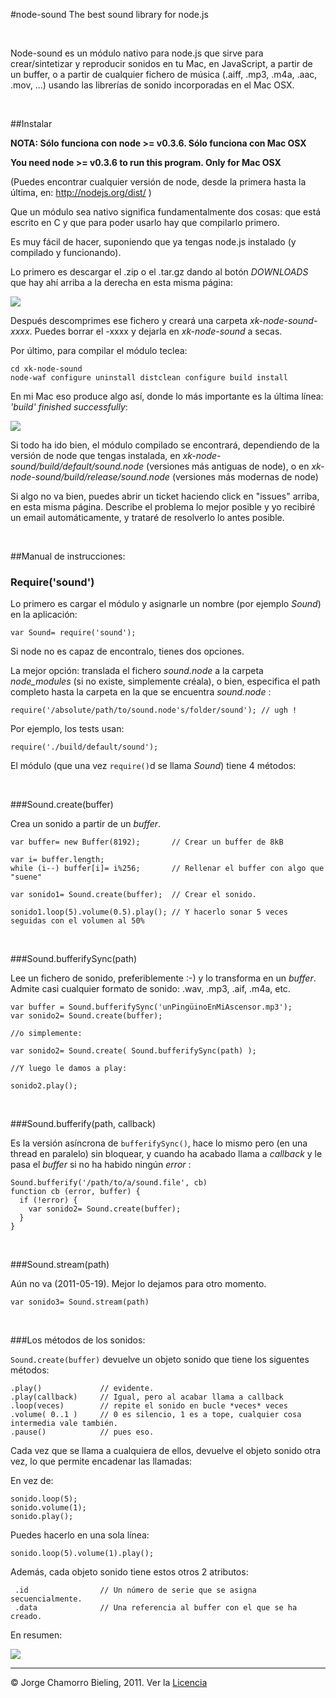 #node-sound The best sound library for node.js
<p>&nbsp;</p>
Node-sound es un módulo nativo para node.js que sirve para crear/sintetizar y reproducir sonidos en tu Mac, en JavaScript, a partir de un buffer, o a partir de cualquier fichero de música (.aiff, .mp3, .m4a, .aac, .mov, ...) usando las librerías de sonido incorporadas en el Mac OSX.
<p>&nbsp;</p>

##Instalar

**NOTA: Sólo funciona con node >= v0.3.6. Sólo funciona con Mac OSX**

**You need node >= v0.3.6 to run this program. Only for Mac OSX**

(Puedes encontrar cualquier versión de node, desde la primera hasta la última, en: http://nodejs.org/dist/ )

Que un módulo sea nativo significa fundamentalmente dos cosas: que está escrito en C y que para poder usarlo hay que compilarlo primero.

Es muy fácil de hacer, suponiendo que ya tengas node.js instalado (y compilado y funcionando).

Lo primero es descargar el .zip o el .tar.gz dando al botón *DOWNLOADS* que hay ahí arriba a la derecha en esta misma página:

<img src= "https://github.com/xk/node-sound/raw/master/imgs/downloads.png" border= "0">

Después descomprimes ese fichero y creará una carpeta *xk-node-sound-xxxx*. Puedes borrar el -xxxx y dejarla en *xk-node-sound* a secas.

Por último, para compilar el módulo teclea:

    cd xk-node-sound
    node-waf configure uninstall distclean configure build install

En mi Mac eso produce algo así, donde lo más importante es la última línea: *'build' finished successfully*:

<img src= "https://github.com/xk/node-sound/raw/master/imgs/node-waf-output.png" border= "0">

Si todo ha ido bien, el módulo compilado se encontrará, dependiendo de la versión de node que tengas instalada, en *xk-node-sound/build/default/sound.node* (versiones más antiguas de node), o en *xk-node-sound/build/release/sound.node* (versiones más modernas de node)

Si algo no va bien, puedes abrir un ticket haciendo click en "issues" arriba, en esta misma página. Describe el problema lo mejor posible y yo recibiré un email automáticamente, y trataré de resolverlo lo antes posible.

<p>&nbsp;</p>
##Manual de instrucciones:

### Require('sound')

Lo primero es cargar el módulo y asignarle un nombre (por ejemplo *Sound*) en la aplicación:

    var Sound= require('sound');

Si node no es capaz de encontralo, tienes dos opciones.

La mejor opción: translada el fichero *sound.node* a la carpeta *node_modules* (si no existe, simplemente créala), o bien, especifica el path completo hasta la carpeta en la que se encuentra *sound.node* :

    require('/absolute/path/to/sound.node's/folder/sound'); // ugh !
    
Por ejemplo, los tests usan:
    
    require('./build/default/sound');

El módulo (que una vez `require()`d se llama *Sound*) tiene 4 métodos:


<p>&nbsp;</p>
###Sound.create(buffer)

Crea un sonido a partir de un *buffer*.

    var buffer= new Buffer(8192);       // Crear un buffer de 8kB
    
    var i= buffer.length;
    while (i--) buffer[i]= i%256;       // Rellenar el buffer con algo que "suene"
    
    var sonido1= Sound.create(buffer);  // Crear el sonido.
    
    sonido1.loop(5).volume(0.5).play(); // Y hacerlo sonar 5 veces seguidas con el volumen al 50%


<p>&nbsp;</p>
###Sound.bufferifySync(path)

Lee un fichero de sonido, preferiblemente :-) y lo transforma en un *buffer*. Admite casi cualquier formato de sonido: .wav, .mp3, .aif, .m4a, etc.

    var buffer = Sound.bufferifySync('unPingüinoEnMiAscensor.mp3');
    var sonido2= Sound.create(buffer);
    
    //o simplemente:
    
    var sonido2= Sound.create( Sound.bufferifySync(path) );
    
    //Y luego le damos a play:
    
    sonido2.play();

<p>&nbsp;</p>
###Sound.bufferify(path, callback)

Es la versión asíncrona de `bufferifySync()`, hace lo mismo pero (en una thread en paralelo) sin bloquear, y cuando ha acabado llama a *callback* y le pasa el *buffer* si no ha habido ningún *error* :

    Sound.bufferify('/path/to/a/sound.file', cb)
    function cb (error, buffer) {
      if (!error) {
        var sonido2= Sound.create(buffer);
      }
    }

<p>&nbsp;</p>
###Sound.stream(path)

Aún no va (2011-05-19). Mejor lo dejamos para otro momento.

    var sonido3= Sound.stream(path)

<p>&nbsp;</p>
###Los métodos de los sonidos:

`Sound.create(buffer)` devuelve un objeto sonido que tiene los siguentes métodos:

    .play()             // evidente.
    .play(callback)     // Igual, pero al acabar llama a callback
    .loop(veces)        // repite el sonido en bucle *veces* veces
    .volume( 0..1 )     // 0 es silencio, 1 es a tope, cualquier cosa intermedia vale también.
    .pause()            // pues eso.

Cada vez que se llama a cualquiera de ellos, devuelve el objeto sonido otra vez, lo que permite encadenar las llamadas:

En vez de:

    sonido.loop(5);
    sonido.volume(1);
    sonido.play();
    
Puedes hacerlo en una sola línea:

    sonido.loop(5).volume(1).play();

Además, cada objeto sonido tiene estos otros 2 atributos:
     
     .id                // Un número de serie que se asigna secuencialmente.
     .data              // Una referencia al buffer con el que se ha creado.
     
En resumen:

<img src= "https://github.com/xk/node-sound/raw/master/imgs/resumen.png" border= "0">

***
© Jorge Chamorro Bieling, 2011. Ver la <a href = "https://github.com/xk/node-sound/raw/master/LICENSE">Licencia</a>